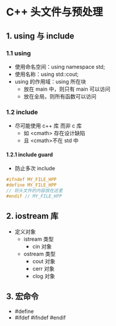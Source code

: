 # C++ 头文件与预处理

## 1. using 与 include

### 1.1 using

+ 使用命名空间：using namespace std;
+ 使用名称：using std::cout;
+ using 的作用域：using 所在块
  + 放在 main 中，则只有 main 可以访问
  + 放在全局，则所有函数可以访问

### 1.2 include

+ 尽可能使用 c++ 库 而非 c 库
  + 如 \<cmath> 存在设计缺陷
  + 且 \<cmath>不在 std 中

#### 1.2.1 include guard

+ 防止多次 include

```c++
#ifndef MY_FILE_HPP
#define MY_FILE_HPP
// 将头文件的内容放在这里
#endif // MY_FILE_HPP
```

## 2. iostream 库

+ 定义对象
  + istream 类型
    + cin 对象
  + ostream 类型
    + cout 对象
    + cerr 对象
    + clog 对象

## 3. 宏命令

+ #define
+ #ifdef #ifndef #endif
